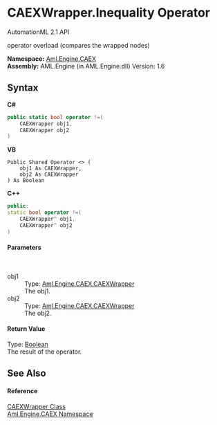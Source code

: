 # CAEXWrapper.Inequality Operator 
AutomationML 2.1 API 

operator overload (compares the wrapped nodes)

**Namespace:**&nbsp;<a href="N_Aml_Engine_CAEX">Aml.Engine.CAEX</a><br />**Assembly:**&nbsp;AML.Engine (in AML.Engine.dll) Version: 1.6

## Syntax

**C#**<br />
``` C#
public static bool operator !=(
	CAEXWrapper obj1,
	CAEXWrapper obj2
)
```

**VB**<br />
``` VB
Public Shared Operator <> ( 
	obj1 As CAEXWrapper,
	obj2 As CAEXWrapper
) As Boolean
```

**C++**<br />
``` C++
public:
static bool operator !=(
	CAEXWrapper^ obj1, 
	CAEXWrapper^ obj2
)
```


#### Parameters
&nbsp;<dl><dt>obj1</dt><dd>Type: <a href="T_Aml_Engine_CAEX_CAEXWrapper">Aml.Engine.CAEX.CAEXWrapper</a><br />The obj1.</dd><dt>obj2</dt><dd>Type: <a href="T_Aml_Engine_CAEX_CAEXWrapper">Aml.Engine.CAEX.CAEXWrapper</a><br />The obj2.</dd></dl>

#### Return Value
Type: <a href="https://docs.microsoft.com/dotnet/api/system.boolean" target="_parent" rel="noopener noreferrer">Boolean</a><br />The result of the operator.

## See Also


#### Reference
<a href="T_Aml_Engine_CAEX_CAEXWrapper">CAEXWrapper Class</a><br /><a href="N_Aml_Engine_CAEX">Aml.Engine.CAEX Namespace</a><br />